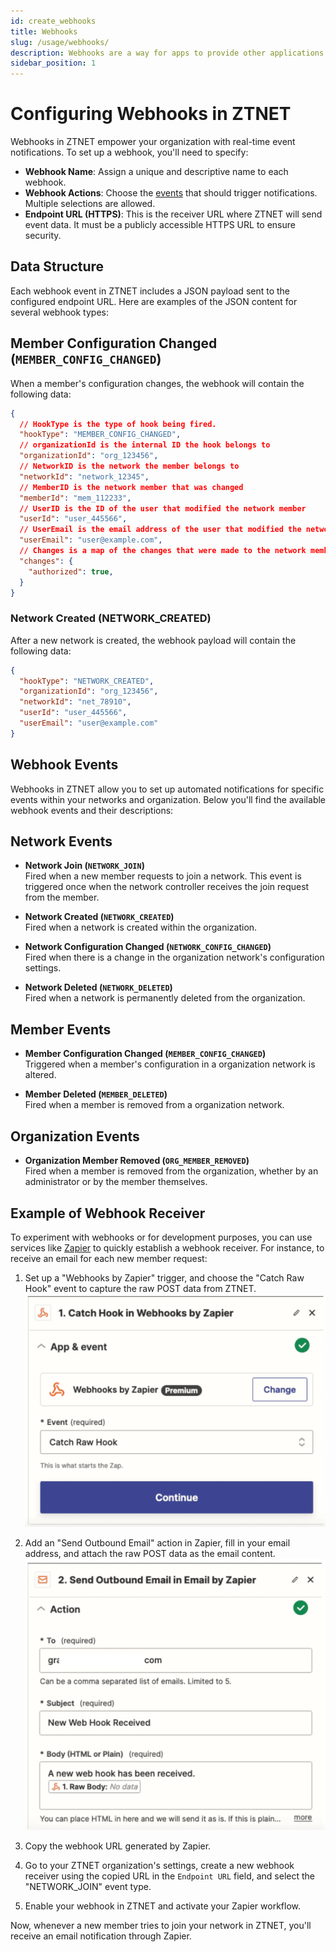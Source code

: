 ```yaml
---
id: create_webhooks
title: Webhooks
slug: /usage/webhooks/
description: Webhooks are a way for apps to provide other applications with real-time information. A webhook delivers data to other applications as it happens, meaning you get data immediately.
sidebar_position: 1
---
```


# Configuring Webhooks in ZTNET

Webhooks in ZTNET empower your organization with real-time event notifications. To set up a webhook, you'll need to specify:

- **Webhook Name**: Assign a unique and descriptive name to each webhook.
- **Webhook Actions**: Choose the [events](#network-events) that should trigger notifications. Multiple selections are allowed.
- **Endpoint URL (HTTPS)**: This is the receiver URL where ZTNET will send event data. It must be a publicly accessible HTTPS URL to ensure security.


## Data Structure

Each webhook event in ZTNET includes a JSON payload sent to the configured endpoint URL. Here are examples of the JSON content for several webhook types:

## Member Configuration Changed (`MEMBER_CONFIG_CHANGED`)

When a member's configuration changes, the webhook will contain the following data:

```json
{
  // HookType is the type of hook being fired.
  "hookType": "MEMBER_CONFIG_CHANGED",
  // organizationId is the internal ID the hook belongs to
  "organizationId": "org_123456",
  // NetworkID is the network the member belongs to
  "networkId": "network_12345",
  // MemberID is the network member that was changed
  "memberId": "mem_112233",
  // UserID is the ID of the user that modified the network member
  "userId": "user_445566",
  // UserEmail is the email address of the user that modified the network member
  "userEmail": "user@example.com",
  // Changes is a map of the changes that were made to the network member
  "changes": {
    "authorized": true,
  }
}
```

### Network Created (NETWORK_CREATED)
After a new network is created, the webhook payload will contain the following data:
```json
{
  "hookType": "NETWORK_CREATED",
  "organizationId": "org_123456",
  "networkId": "net_78910",
  "userId": "user_445566",
  "userEmail": "user@example.com"
}
```

## Webhook Events

Webhooks in ZTNET allow you to set up automated notifications for specific events within your networks and organization. Below you'll find the available webhook events and their descriptions:

## Network Events

- **Network Join (`NETWORK_JOIN`)**  
  Fired when a new member requests to join a network. This event is triggered once when the network controller receives the join request from the member.

- **Network Created (`NETWORK_CREATED`)**  
  Fired when a network is created within the organization.

- **Network Configuration Changed (`NETWORK_CONFIG_CHANGED`)**  
  Fired when there is a change in the organization network's configuration settings.

- **Network Deleted (`NETWORK_DELETED`)**  
  Fired when a network is permanently deleted from the organization.

## Member Events

- **Member Configuration Changed (`MEMBER_CONFIG_CHANGED`)**  
  Triggered when a member's configuration in a organization network is altered.

- **Member Deleted (`MEMBER_DELETED`)**  
  Fired when a member is removed from a organization network.

## Organization Events

- **Organization Member Removed (`ORG_MEMBER_REMOVED`)**  
  Fired when a member is removed from the organization, whether by an administrator or by the member themselves.


## Example of Webhook Receiver

To experiment with webhooks or for development purposes, you can use services like [Zapier](https://zapier.com/) to quickly establish a webhook receiver. For instance, to receive an email for each new member request:

1. Set up a "Webhooks by Zapier" trigger, and choose the "Catch Raw Hook" event to capture the raw POST data from ZTNET.
![zapier triggers](../../images/webhooks/zapier_hook.jpg)

2. Add an "Send Outbound Email" action in Zapier, fill in your email address, and attach the raw POST data as the email content.
![zapier actions](../../images/webhooks/zapier_actions.jpg)

3. Copy the webhook URL generated by Zapier.
4. Go to your ZTNET organization's settings, create a new webhook receiver using the copied URL in the `Endpoint URL` field, and select the "NETWORK_JOIN" event type.
5. Enable your webhook in ZTNET and activate your Zapier workflow.

Now, whenever a new member tries to join your network in ZTNET, you'll receive an email notification through Zapier.
